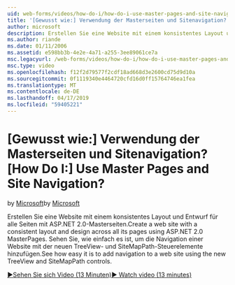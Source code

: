 ```yaml
---
uid: web-forms/videos/how-do-i/how-do-i-use-master-pages-and-site-navigation
title: '[Gewusst wie:] Verwendung der Masterseiten und Sitenavigation? | Microsoft-Dokumentation'
author: microsoft
description: Erstellen Sie eine Website mit einem konsistentes Layout und Entwurf für alle Seiten mit ASP.NET 2.0-Masterseiten. Sehen Sie, wie einfach es ist, um die Navigation zu einer Website hinzufügen...
ms.author: riande
ms.date: 01/11/2006
ms.assetid: e598bb3b-4e2e-4a71-a255-3ee89061ce7a
msc.legacyurl: /web-forms/videos/how-do-i/how-do-i-use-master-pages-and-site-navigation
msc.type: video
ms.openlocfilehash: f12f2d79577f2cdf18ad668d3e2600cd75d9d10a
ms.sourcegitcommit: 0f1119340e4464720cfd16d0ff15764746ea1fea
ms.translationtype: MT
ms.contentlocale: de-DE
ms.lasthandoff: 04/17/2019
ms.locfileid: "59405221"
---
```

# <a name="how-do-i-use-master-pages-and-site-navigation"></a><span data-ttu-id="b06e6-105">[Gewusst wie:] Verwendung der Masterseiten und Sitenavigation?</span><span class="sxs-lookup"><span data-stu-id="b06e6-105">[How Do I:] Use Master Pages and Site Navigation?</span></span>

<span data-ttu-id="b06e6-106">by [Microsoft](https://github.com/microsoft)</span><span class="sxs-lookup"><span data-stu-id="b06e6-106">by [Microsoft](https://github.com/microsoft)</span></span>

<span data-ttu-id="b06e6-107">Erstellen Sie eine Website mit einem konsistentes Layout und Entwurf für alle Seiten mit ASP.NET 2.0-Masterseiten.</span><span class="sxs-lookup"><span data-stu-id="b06e6-107">Create a web site with a consistent layout and design across all its pages using ASP.NET 2.0 MasterPages.</span></span> <span data-ttu-id="b06e6-108">Sehen Sie, wie einfach es ist, um die Navigation einer Website mit der neuen TreeView- und SiteMapPath-Steuerelemente hinzufügen.</span><span class="sxs-lookup"><span data-stu-id="b06e6-108">See how easy it is to add navigation to a web site using the new TreeView and SiteMapPath controls.</span></span>

[<span data-ttu-id="b06e6-109">&#9654;Sehen Sie sich Video (13 Minuten)</span><span class="sxs-lookup"><span data-stu-id="b06e6-109">&#9654; Watch video (13 minutes)</span></span>](https://channel9.msdn.com/Blogs/ASP-NET-Site-Videos/how-do-i-use-master-pages-and-site-navigation)

